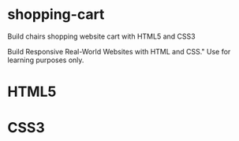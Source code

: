 # shopping-cart

Build chairs shopping website cart with HTML5 and CSS3

Build Responsive Real-World Websites with HTML and CSS." Use for learning purposes only.

# HTML5

# CSS3
